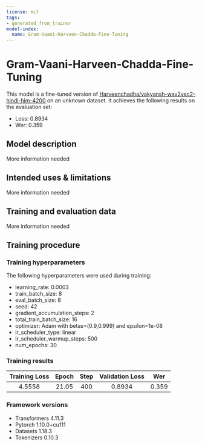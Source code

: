 ```yaml
---
license: mit
tags:
- generated_from_trainer
model-index:
  name: Gram-Vaani-Harveen-Chadda-Fine-Tuning
---
```


<!-- This model card has been generated automatically according to the information the Trainer had access to. You
should probably proofread and complete it, then remove this comment. -->

# Gram-Vaani-Harveen-Chadda-Fine-Tuning

This model is a fine-tuned version of [Harveenchadha/vakyansh-wav2vec2-hindi-him-4200](https://huggingface.co/Harveenchadha/vakyansh-wav2vec2-hindi-him-4200) on an unknown dataset.
It achieves the following results on the evaluation set:
- Loss: 0.8934
- Wer: 0.359

## Model description

More information needed

## Intended uses & limitations

More information needed

## Training and evaluation data

More information needed

## Training procedure

### Training hyperparameters

The following hyperparameters were used during training:
- learning_rate: 0.0003
- train_batch_size: 8
- eval_batch_size: 8
- seed: 42
- gradient_accumulation_steps: 2
- total_train_batch_size: 16
- optimizer: Adam with betas=(0.9,0.999) and epsilon=1e-08
- lr_scheduler_type: linear
- lr_scheduler_warmup_steps: 500
- num_epochs: 30

### Training results

| Training Loss | Epoch | Step | Validation Loss | Wer   |
|:-------------:|:-----:|:----:|:---------------:|:-----:|
| 4.5558        | 21.05 | 400  | 0.8934          | 0.359 |


### Framework versions

- Transformers 4.11.3
- Pytorch 1.10.0+cu111
- Datasets 1.18.3
- Tokenizers 0.10.3
